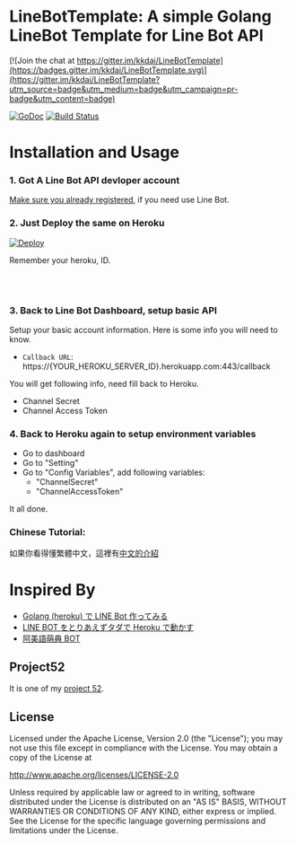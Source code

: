 LineBotTemplate: A simple Golang LineBot Template for Line Bot API
==============

[![Join the chat at https://gitter.im/kkdai/LineBotTemplate](https://badges.gitter.im/kkdai/LineBotTemplate.svg)](https://gitter.im/kkdai/LineBotTemplate?utm_source=badge&utm_medium=badge&utm_campaign=pr-badge&utm_content=badge)

 [![GoDoc](https://godoc.org/github.com/kkdai/LineBotTemplate.svg?status.svg)](https://godoc.org/github.com/kkdai/LineBotTemplate.svg)  [![Build Status](https://travis-ci.org/kkdai/LineBotTemplate.svg?branch=master)](https://travis-ci.org/kkdai/LineBotTemplate.svg)



Installation and Usage
=============

### 1. Got A Line Bot API devloper account

[Make sure you already registered](https://business.line.me/zh-hant/services/bot), if you need use Line Bot.

### 2. Just Deploy the same on Heroku

[![Deploy](https://www.herokucdn.com/deploy/button.svg)](https://heroku.com/deploy)

Remember your heroku, ID.

<br><br>

### 3. Back to Line Bot Dashboard, setup basic API

Setup your basic account information. Here is some info you will need to know.

- `Callback URL`: https://{YOUR_HEROKU_SERVER_ID}.herokuapp.com:443/callback

You will get following info, need fill back to Heroku.

- Channel Secret
- Channel Access Token

### 4. Back to Heroku again to setup environment variables

- Go to dashboard
- Go to "Setting"
- Go to "Config Variables", add following variables:
	- "ChannelSecret"
	- "ChannelAccessToken"

It all done.	



### Chinese Tutorial:

如果你看得懂繁體中文，這裡有[中文的介紹](http://www.evanlin.com/create-your-line-bot-golang/) 

Inspired By
=============

- [Golang (heroku) で LINE Bot 作ってみる](http://qiita.com/dongri/items/ba150f04a98e96b160e7)
- [LINE BOT をとりあえずタダで Heroku で動かす](http://qiita.com/yuya_takeyama/items/0660a59d13e2cd0b2516)
- [阿美語萌典 BOT](https://github.com/miaoski/amis-linebot)

Project52
---------------

It is one of my [project 52](https://github.com/kkdai/project52).


License
---------------

Licensed under the Apache License, Version 2.0 (the "License");
you may not use this file except in compliance with the License.
You may obtain a copy of the License at

http://www.apache.org/licenses/LICENSE-2.0

Unless required by applicable law or agreed to in writing, software
distributed under the License is distributed on an "AS IS" BASIS,
WITHOUT WARRANTIES OR CONDITIONS OF ANY KIND, either express or implied.
See the License for the specific language governing permissions and
limitations under the License.

